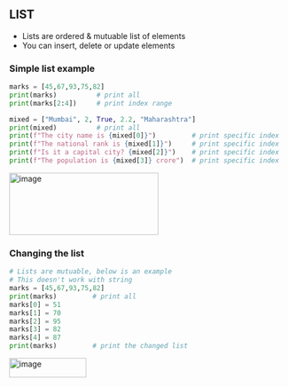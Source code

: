 ## LIST
- Lists are ordered & mutuable list of elements
- You can insert, delete or update elements

### Simple list example
```py
marks = [45,67,93,75,82]
print(marks)          # print all
print(marks[2:4])     # print index range

mixed = ["Mumbai", 2, True, 2.2, "Maharashtra"]
print(mixed)          # print all
print(f"The city name is {mixed[0]}")         # print specific index
print(f"The national rank is {mixed[1]}")     # print specific index
print(f"Is it a capital city? {mixed[2]}")    # print specific index
print(f"The population is {mixed[3]} crore")  # print specific index
```
<img width="269" height="112" alt="image" src="https://github.com/user-attachments/assets/3c6dda7a-f0a8-46c7-a354-5f8a25d06e87" />

### Changing the list
```py
# Lists are mutuable, below is an example
# This doesn't work with string
marks = [45,67,93,75,82]
print(marks)         # print all
marks[0] = 51
marks[1] = 70
marks[2] = 95
marks[3] = 82
marks[4] = 87
print(marks)         # print the changed list
```
<img width="139" height="35" alt="image" src="https://github.com/user-attachments/assets/98ccee8a-28d6-4f88-bdcc-30d6a20a6e30" />
